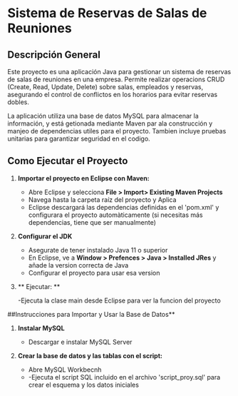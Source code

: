 # Sistema de Reservas de Salas de Reuniones

## Descripción General

Este proyecto es una aplicación Java para gestionar un sistema de reservas de salas de reuniones en una empresa. Permite realizar operacions CRUD (Create, Read, Update, Delete) sobre salas, empleados y reservas, asegurando el control de conflictos en los horarios para evitar reservas dobles.

La aplicación utiliza una base de datos MySQL para almacenar la información, y está getionada mediante Maven par ala construcción y manjeo de dependencias utiles para el proyecto. Tambien incluye pruebas unitarias para garantizar seguridad en el codigo.

## Como Ejecutar el Proyecto

1. **Importar el proyecto en Eclipse con Maven:**

   - Abre Eclipse y selecciona **File > Import> Existing Maven Projects**
   - Navega hasta la carpeta raíz del proyecto y Aplica
   - Eclipse descargará las dependencias definidas en el 'pom.xml' y configurara el proyecto automàticamente (si necesitas más dependencias, tiene que ser manualmente)

2. **Configurar el JDK**

   - Asegurate de tener instalado Java 11 o superior
   - En Eclipse, ve a **Window > Prefences > Java > Installed JRes** y añade la version correcta de Java
   - Configurar el proyecto para usar esa version

3. ** Ejecutar: **

   -Ejecuta la clase main desde Eclipse para ver la funcion del proyecto

##Instrucciones para Importar y Usar la Base de Datos**
1. **Instalar MySQL**
   
   - Descargar e instalar MySQL Server

2. **Crear la base de datos y las tablas con el script:**

   - Abre MySQL Workbecnh
   - -Ejecuta el script SQL incluido en el archivo 'script_proy.sql' para crear el esquema y los datos iniciales








